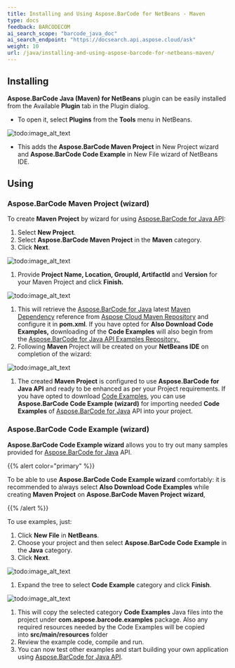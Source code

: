 ```yaml
---
title: Installing and Using Aspose.BarCode for NetBeans - Maven
type: docs
feedback: BARCODECOM
ai_search_scope: "barcode_java_doc"
ai_search_endpoint: "https://docsearch.api.aspose.cloud/ask"
weight: 10
url: /java/installing-and-using-aspose-barcode-for-netbeans-maven/
---
```


## **Installing**
**Aspose.BarCode Java (Maven) for NetBeans** plugin can be easily installed from the Available **Plugin** tab in the Plugin dialog.

- To open it, select **Plugins** from the **Tools** menu in NetBeans. 

![todo:image_alt_text](http://i.imgur.com/MlRm6I0.png)

- This adds the **Aspose.BarCode Maven Project** in New Project wizard and **Aspose.BarCode Code Example** in New File wizard of NetBeans IDE.
## **Using**
### **Aspose.BarCode Maven Project (wizard)**
To create **Maven Project** by wizard for using [Aspose.BarCode for Java API](http://www.aspose.com/java/barcode-component.aspx):

1. Select **New Project**.
1. Select **Aspose.BarCode Maven Project** in the **Maven** category.
1. Click **Next**. 

![todo:image_alt_text](http://i.imgur.com/pex4EEP.png)

1. Provide **Project Name, Location, GroupId, ArtifactId** and **Version** for your Maven Project and click **Finish.** 

![todo:image_alt_text](http://i.imgur.com/J2Rljbu.png)

1. This will retrieve the [Aspose.BarCode for Java](http://www.aspose.com/java/barcode-component.aspx) latest [Maven Dependency](http://maven.aspose.com/repository/ext-release-local/com/aspose/aspose-barcode/) reference from [Aspose Cloud Maven Repository](http://maven.aspose.com/artifactory/webapp/home.html?0) and configure it in **pom.xml**. If you have opted for **Also Download Code Examples,** downloading of the **Code Examples** will also begin from the [Aspose.BarCode for Java API Examples Repository. ](https://github.com/aspose-barcode/Aspose.BarCode-for-Java/tree/master/Examples)
1. Following **Maven** Project will be created on your **NetBeans IDE** on completion of the wizard:  

![todo:image_alt_text](/download/thumbnails/13205789/795368045)

1. The created **Maven Project** is configured to use **Aspose.BarCode for Java API** and ready to be enhanced as per your Project requirements.
   If you have opted to download [Code Examples](https://github.com/aspose-barcode/Aspose.BarCode-for-Java/tree/master/Examples), you can use **Aspose.BarCode Code Example (wizard)** for importing needed **Code Examples** of [Aspose.BarCode for Java](http://www.aspose.com/java/barcode-component.aspx) API into your project.
### **Aspose.BarCode Code Example (wizard)**
**Aspose.BarCode Code Example wizard** allows you to try out many samples provided for [Aspose.BarCode for Java](http://www.aspose.com/java/barcode-component.aspx) API.

{{% alert color="primary" %}} 

To be able to use **Aspose.BarCode Code Example wizard** comfortably: it is recommended to always select **Also Download Code Examples** while creating **Maven Project** on **Aspose.BarCode Maven Project** **wizard**, 

{{% /alert %}} 

To use examples, just:

1. Click **New File** in **NetBeans**.
1. Choose your project and then select **Aspose.BarCode Code Example** in the **Java** category.
1. Click **Next**. 

![todo:image_alt_text](http://i.imgur.com/LJgGBq7.png)

1. Expand the tree to select **Code Example** category and click **Finish**. 

![todo:image_alt_text](http://i.imgur.com/tnW1U6Y.png)

1. This will copy the selected category **Code Examples** Java files into the project under **com.aspose.barcode.examples** package. Also any required resources needed by the Code Examples will be copied into **src/main/resources** folder
1. Review the example code, compile and run.
1. You can now test other examples and start building your own application using [Aspose.BarCode for Java API](http://www.aspose.com/java/barcode-component.aspx).
